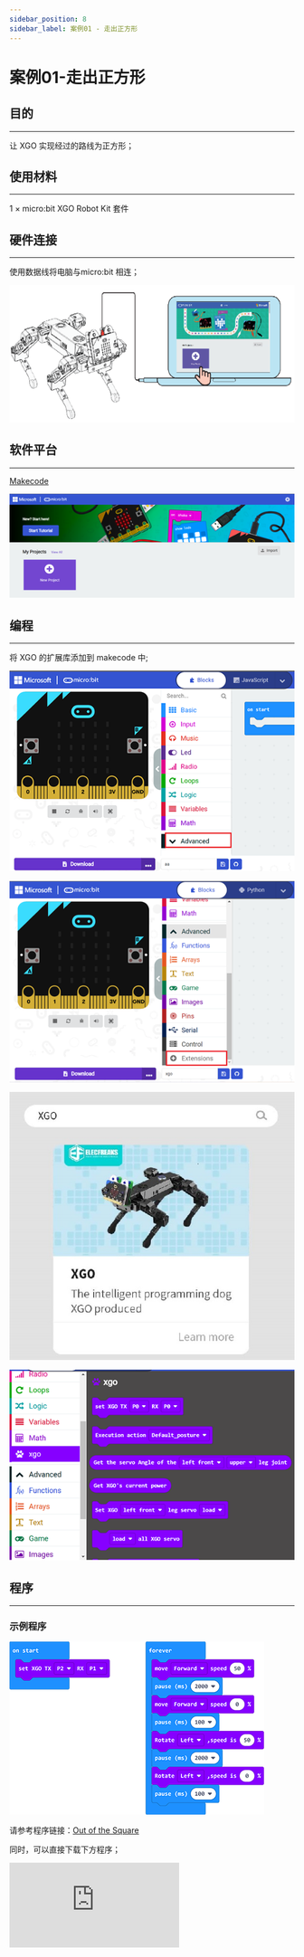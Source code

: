 ```yaml
---
sidebar_position: 8
sidebar_label: 案例01 - 走出正方形
---
```


# 案例01-走出正方形

## 目的
---
让 XGO 实现经过的路线为正方形；



## 使用材料
---
1 × micro:bit XGO Robot Kit 套件



## 硬件连接
---
使用数据线将电脑与micro:bit 相连；

![](./images/microbit-xgo-robot-kit-22.png)



## 软件平台
---
[Makecode](https://makecode.microbit.org/#)

![](./images/microbit-xgo-robot-kit-10.png)



## 编程
---


将 XGO 的扩展库添加到 makecode 中;

![](./images/microbit-xgo-robot-kit-11.png)

![](./images/microbit-xgo-robot-kit-12.png)

![](./images/microbit-xgo-robot-kit-13.png)

![](./images/microbit-xgo-robot-kit-14.png)



## 程序
---
### 示例程序



![](./images/microbit-xgot-robot-kit-case01-out-of-the-square-01.png)



请参考程序链接：[Out of the Square](https://makecode.microbit.org/_3WaJt82pkbqd)

同时，可以直接下载下方程序；


<div
    style={{
        position: 'relative',
        paddingBottom: '60%',
        overflow: 'hidden',
    }}
>
    <iframe
        src="https://makecode.microbit.org/_3WaJt82pkbqd"
        frameborder="0"
        sandbox="allow-popups allow-forms allow-scripts allow-same-origin"
        style={{
            position: 'absolute',
            width: '100%',
            height: '100%',
        }}
    />
</div>


## 相关问题
---
如果 XGO 没有完全走出正方形轨迹，可适当调整时间和速度；



## 思考
---
能否让 XGO 走出圆形轨迹？
